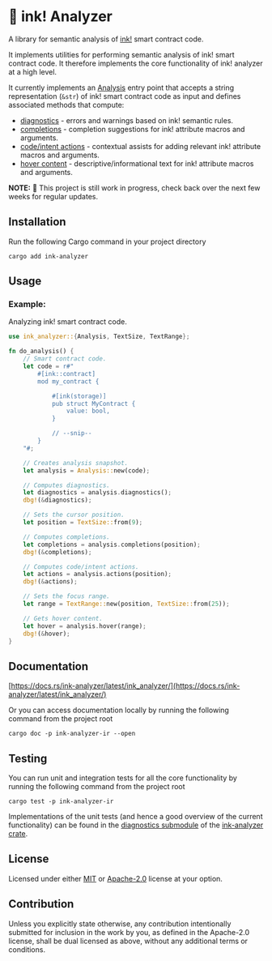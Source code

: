 # 🦑 ink! Analyzer

A library for semantic analysis of [ink!](https://use.ink/) smart contract code.

It implements utilities for performing semantic analysis of ink! smart contract code.
It therefore implements the core functionality of ink! analyzer at a high level.

It currently implements an [Analysis](/crates/analyzer/src/analysis.rs) entry point that accepts a string representation (`&str`) of ink! smart contract code as input and defines associated methods that compute:

- [diagnostics](/crates/analyzer/src/analysis/diagnostics.rs) - errors and warnings based on ink! semantic rules.
- [completions](/crates/analyzer/src/analysis/completions.rs) - completion suggestions for ink! attribute macros and arguments.
- [code/intent actions](/crates/analyzer/src/analysis/actions.rs) - contextual assists for adding relevant ink! attribute macros and arguments.
- [hover content](/crates/analyzer/src/analysis/hover.rs) - descriptive/informational text for ink! attribute macros and arguments.

**NOTE:** 🚧 This project is still work in progress, check back over the next few weeks for regular updates.

## Installation

Run the following Cargo command in your project directory

```shell
cargo add ink-analyzer
```

## Usage

### Example:
Analyzing ink! smart contract code.

```rust
use ink_analyzer::{Analysis, TextSize, TextRange};

fn do_analysis() {
    // Smart contract code.
    let code = r#"
        #[ink::contract]
        mod my_contract {

            #[ink(storage)]
            pub struct MyContract {
                value: bool,
            }

            // --snip--
        }
    "#;

    // Creates analysis snapshot.
    let analysis = Analysis::new(code);

    // Computes diagnostics.
    let diagnostics = analysis.diagnostics();
    dbg!(&diagnostics);

    // Sets the cursor position.
    let position = TextSize::from(9);

    // Computes completions.
    let completions = analysis.completions(position);
    dbg!(&completions);

    // Computes code/intent actions.
    let actions = analysis.actions(position);
    dbg!(&actions);

    // Sets the focus range.
    let range = TextRange::new(position, TextSize::from(25));

    // Gets hover content.
    let hover = analysis.hover(range);
    dbg!(&hover);
}
```

## Documentation

[https://docs.rs/ink-analyzer/latest/ink_analyzer/](https://docs.rs/ink-analyzer/latest/ink_analyzer/)

Or you can access documentation locally by running the following command from the project root

```shell
cargo doc -p ink-analyzer-ir --open
```

## Testing

You can run unit and integration tests for all the core functionality by running the following command from the project root

```shell
cargo test -p ink-analyzer-ir
```

Implementations of the unit tests (and hence a good overview of the current functionality) can be found in the [diagnostics submodule](/crates/analyzer/src/analysis/diagnostics.rs) of the [ink-analyzer crate](/crates/analyzer).

## License

Licensed under either [MIT](/LICENSE-MIT) or [Apache-2.0](/LICENSE-APACHE) license at your option.

## Contribution

Unless you explicitly state otherwise, any contribution intentionally submitted
for inclusion in the work by you, as defined in the Apache-2.0 license, shall be
dual licensed as above, without any additional terms or conditions.

